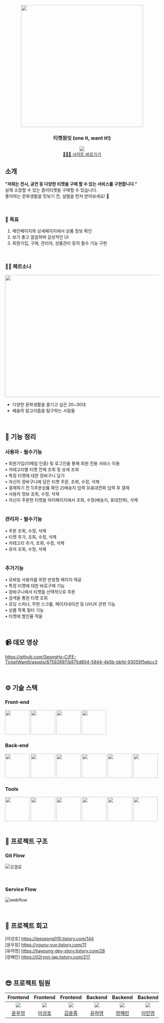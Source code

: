 <div align="center">

<!-- logo -->
<img src="https://github.com/SeongHo-C/FE-TicketWantIt/assets/83394485/d6285bb3-bfa7-4269-a5db-a320ad7b8167" width="400"/>

### 티켓원잇 (one it, want it!)  
[<img src="https://img.shields.io/badge/프로젝트 기간-2023.04.17~2023.05.20-0090f6?style=flat&logoColor=white" />]()
<br />
[🧑🏻‍💻 사이트 바로가기](https://ticketwantit.shop/) 
</div> 

## 소개
<b>”저희는 전시, 공연 등 다양한 티켓을 구매 할 수 있는 서비스를 구현합니다.”</b> <br />
실제 소장할 수 있는 종이티켓을 구매할 수 있습니다.<br />
좋아하는 문화생활을 맛보기 전, 설렘을 먼저 받아보세요! 🤗

<br />

### 📌 목표
1. 메인페이지와 상세페이지에서 상품 정보 확인
2. 보기 좋고 깔끔하며 감성적인 UI
3. 회원가입, 구매, 관리자, 상품관리 등의 필수 기능 구현

<br />

### 👧🏻 페르소나
<img src="https://github.com/SeongHo-C/FE-TicketWantIt/assets/87592697/2d32d1b2-c861-4f92-a6ec-d41b1aaef29b?raw=true" width="800" height="400"><br />
- 다양한 문화생활을 즐기고 싶은 20~30대
- 예술의 알고리즘을 탐구하는 사람들

<br />

## 📝 기능 정리

### 사용자 - 필수기능
• 회원가입(이메일 인증) 및 로그인을 통해 회원 전용 서비스 이용
<br />
• 카테고리별 티켓 전체 조회 및 상세 조회
<br />
• 특정 티켓에 대한 장바구니 담기
<br />
• 자신이 장바구니에 담은 티켓 주문, 조회, 수정, 삭제
<br />
• 결제하기 전 1)주문상품 확인 2)배송지 입력 3)휴대전화 입력 후 결제
<br />
• 사용자 정보 조회, 수정, 삭제
<br />
• 자신이 주문한 티켓을 마이페이지에서 조회, 수정(배송지, 휴대전화), 삭제
<br />
<br />
### 관리자 - 필수기능
• 주문 조회, 수정, 삭제
<br />
• 티켓 추가, 조회, 수정, 삭제
<br />
• 카테고리 추가, 조회, 수정, 삭제 
<br />
• 유저 조회, 수정, 삭제
<br />
<br />
### 추가기능
• 모바일 사용자를 위한 반응형 페이지 제공
<br />
• 특정 티켓에 대한 바로구매 기능
<br />
• 장바구니에서 티켓을 선택적으로 주문
<br />
• 검색을 통한 티켓 조회
<br />
• 로딩 스피너, 무한 스크롤, 페이지네이션 등 UI/UX 관련 기능
<br />
• 상품 목록 필터 기능
<br />
• 티켓에 할인율 적용

<br />

## 📹 데모 영상
https://github.com/SeongHo-C/FE-TicketWantIt/assets/87592697/b975d804-5844-4b5b-bbfd-93055f5ebcc3

<br />

## ⚙ 기술 스택
### Front-end
<div>
<img src="https://github.com/yewon-Noh/readme-template/blob/main/skills/HTMLCSS.png?raw=true" width="80">
<img src="https://github.com/yewon-Noh/readme-template/blob/main/skills/JavaScript.png?raw=true" width="80">
<img src="https://github.com/yewon-Noh/readme-template/blob/main/skills/Axios.png?raw=true" width="80">
<img src="https://github.com/yewon-Noh/readme-template/blob/main/skills/JWT.png?raw=true" width="80">
</div>

### Back-end
<div>
<img src="https://github.com/yewon-Noh/readme-template/blob/main/skills/NodeJS.png?raw=true" width="80">
<img src="https://github.com/yewon-Noh/readme-template/blob/main/skills/ExpressJS.png?raw=true" width="80">
<img src="https://github.com/yewon-Noh/readme-template/blob/main/skills/MongoDB.png?raw=true" width="80">
<img src="https://github.com/yewon-Noh/readme-template/blob/main/skills/Mongoose.png?raw=true" width="80">
<img src="https://github.com/yewon-Noh/readme-template/blob/main/skills/Nginx.png?raw=true" width="80">
<img src="https://github.com/yewon-Noh/readme-template/blob/main/skills/JWT.png?raw=true" width="80">
</div>

### Tools
<div>
<img src="https://github.com/yewon-Noh/readme-template/blob/main/skills/Github.png?raw=true" width="80">
<img src="https://github.com/yewon-Noh/readme-template/blob/main/skills/GitLab.png?raw=true" width="80">
<img src="https://github.com/yewon-Noh/readme-template/blob/main/skills/Notion.png?raw=true" width="80">
<img src="https://github.com/yewon-Noh/readme-template/blob/main/skills/Discord.png?raw=true" width="80">
<img src="https://github.com/yewon-Noh/readme-template/blob/main/skills/Figma.png?raw=true" width="80">
<img src="https://github.com/yewon-Noh/readme-template/blob/main/skills/GatherTown.png?raw=true" width="80">
</div>

<br />

## 🔗 프로젝트 구조
### Git Flow

![깃경로](https://github.com/SeongHo-C/FE-TicketWantIt/assets/87592697/920dd7e7-985e-46b4-90cc-0b292ec82599)

<br />

### Service Flow
![webflow](https://github.com/SeongHo-C/FE-TicketWantIt/assets/87592697/e312e9e7-e27a-4740-82e2-fc3d09d9bd4b)

<br />

## 💚 프로젝트 회고
[이성호] https://leeseong010.tistory.com/144 <br />
[윤우정] https://younu-yun.tistory.com/11 <br />
[유하영] https://hayoung-dev-story.tistory.com/28 <br />
[정혜린] https://02rynn-lap.tistory.com/217

<br />

## 😎 프로젝트 팀원

|Frontend|Frontend|Frontend|Backend|Backend|Backend|
|:---:|:---:|:---:|:---:|:---:|:---:|
| ![](https://github.com/younu-Yun.png?size=120)| ![](https://github.com/SeongHo-C.png?size=120) | ![](https://github.com/YunJ96.png?size=120) | ![](https://github.com/yooha0518.png?size=120) | ![](https://github.com/02rynn.png?size=120) | ![](https://github.com/zhal7779.png?size=120) | 
|[윤우정](https://github.com/younu-Yun)|[이성호](https://github.com/SeongHo-C)|[김윤중](https://github.com/YunJ96)|[유하영](https://github.com/yooha0518)|[정혜린](https://github.com/02rynn)|[이민영](https://github.com/zhal7779)|
